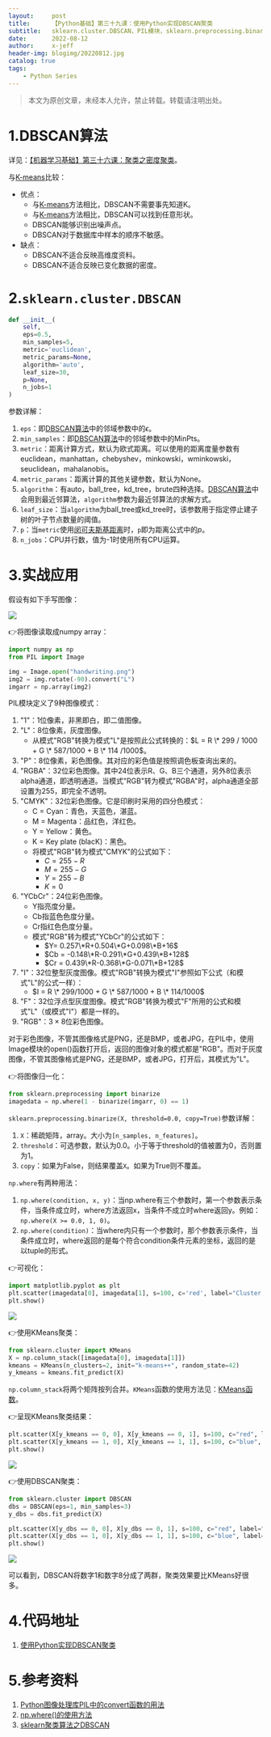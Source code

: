 ```yaml
---
layout:     post
title:      【Python基础】第三十九课：使用Python实现DBSCAN聚类
subtitle:   sklearn.cluster.DBSCAN，PIL模块，sklearn.preprocessing.binarize，np.where，np.column_stack
date:       2022-08-12
author:     x-jeff
header-img: blogimg/20220812.jpg
catalog: true
tags:
    - Python Series
---
```

>本文为原创文章，未经本人允许，禁止转载。转载请注明出处。

# 1.DBSCAN算法

详见：[【机器学习基础】第三十六课：聚类之密度聚类](http://shichaoxin.com/2022/04/11/机器学习基础-第三十六课-聚类之密度聚类/)。

与[K-means](http://shichaoxin.com/2022/07/01/Python基础-第三十八课-使用Python实现k-means聚类/)比较：

* 优点：
	* 与[K-means](http://shichaoxin.com/2022/07/01/Python基础-第三十八课-使用Python实现k-means聚类/)方法相比，DBSCAN不需要事先知道K。
	* 与[K-means](http://shichaoxin.com/2022/07/01/Python基础-第三十八课-使用Python实现k-means聚类/)方法相比，DBSCAN可以找到任意形状。
	* DBSCAN能够识别出噪声点。
	* DBSCAN对于数据库中样本的顺序不敏感。
* 缺点：
	* DBSCAN不适合反映高维度资料。
	* DBSCAN不适合反映已变化数据的密度。

# 2.`sklearn.cluster.DBSCAN`

```python
def __init__(
	self, 
	eps=0.5, 
	min_samples=5, 
	metric='euclidean',
	metric_params=None, 
	algorithm='auto', 
	leaf_size=30, 
	p=None,
	n_jobs=1
)
```

参数详解：

1. `eps`：即[DBSCAN算法](http://shichaoxin.com/2022/04/11/机器学习基础-第三十六课-聚类之密度聚类/)中的邻域参数中的$\epsilon$。
2. `min_samples`：即[DBSCAN算法](http://shichaoxin.com/2022/04/11/机器学习基础-第三十六课-聚类之密度聚类/)中的邻域参数中的MinPts。
3. `metric`：距离计算方式，默认为欧式距离。可以使用的距离度量参数有euclidean，manhattan，chebyshev，minkowski，wminkowski，seuclidean，mahalanobis。
4. `metric_params`：距离计算的其他关键参数，默认为None。
5. `algorithm`：有auto，ball\_tree，kd\_tree，brute四种选择。[DBSCAN算法](http://shichaoxin.com/2022/04/11/机器学习基础-第三十六课-聚类之密度聚类/)中会用到最近邻算法，`algorithm`参数为最近邻算法的求解方式。
6. `leaf_size`：当`algorithm`为ball\_tree或kd\_tree时，该参数用于指定停止建子树的叶子节点数量的阈值。
7. `p`：当`metric`使用[闵可夫斯基距离](http://shichaoxin.com/2019/06/30/机器学习基础-第六课-线性回归/#21最小二乘法)时，`p`即为距离公式中的$p$。
8. `n_jobs`：CPU并行数，值为-1时使用所有CPU运算。

# 3.实战应用

假设有如下手写图像：

![](https://github.com/x-jeff/BlogImage/raw/master/PythonSeries/Lesson39/39x1.png)

👉将图像读取成numpy array：

```python
import numpy as np
from PIL import Image

img = Image.open("handwriting.png")
img2 = img.rotate(-90).convert("L")
imgarr = np.array(img2)
```

PIL模块定义了9种图像模式：

1. "1"：1位像素，非黑即白，即二值图像。
2. "L"：8位像素，灰度图像。
	* 从模式"RGB"转换为模式"L"是按照此公式转换的：$L = R \* 299 / 1000 + G \* 587/1000 + B \* 114 /1000$。
3. "P"：8位像素，彩色图像。其对应的彩色值是按照调色板查询出来的。
4. "RGBA"：32位彩色图像。其中24位表示R、G、B三个通道，另外8位表示alpha通道，即透明通道。当模式"RGB"转为模式"RGBA"时，alpha通道全部设置为255，即完全不透明。
5. "CMYK"：32位彩色图像。它是印刷时采用的四分色模式：
	* C = Cyan：青色，天蓝色，湛蓝。
	* M = Magenta：品红色，洋红色。
	* Y = Yellow：黄色。
	* K = Key plate (blacK)：黑色。
	* 将模式"RGB"转为模式"CMYK"的公式如下：
		* $C=255-R$
		* $M=255-G$
		* $Y=255-B$
		* $K=0$
6. "YCbCr"：24位彩色图像。
	* Y指亮度分量。
	* Cb指蓝色色度分量。
	* Cr指红色色度分量。
	* 模式"RGB"转为模式"YCbCr"的公式如下：
		* $Y= 0.257\*R+0.504\*G+0.098\*B+16$
		* $Cb = -0.148\*R-0.291\*G+0.439\*B+128$
		* $Cr = 0.439\*R-0.368\*G-0.071\*B+128$
7. "I"：32位整型灰度图像。模式"RGB"转换为模式"I"参照如下公式（和模式"L"的公式一样）：
	* $I = R \* 299/1000 + G \* 587/1000 + B \* 114/1000$
8. "F"：32位浮点型灰度图像。模式"RGB"转换为模式"F"所用的公式和模式"L"（或模式"I"）都是一样的。
9. "RGB"：$3\times 8$位彩色图像。

对于彩色图像，不管其图像格式是PNG，还是BMP，或者JPG，在PIL中，使用Image模块的open()函数打开后，返回的图像对象的模式都是"RGB"。而对于灰度图像，不管其图像格式是PNG，还是BMP，或者JPG，打开后，其模式为"L"。

👉将图像归一化：

```python
from sklearn.preprocessing import binarize
imagedata = np.where(1 - binarize(imgarr, 0) == 1)
```

`sklearn.preprocessing.binarize(X, threshold=0.0, copy=True)`参数详解：

1. `X`：稀疏矩阵，array。大小为`[n_samples, n_features]`。
2. `threshold`：可选参数，默认为0.0。小于等于threshold的值被置为0，否则置为1。
3. `copy`：如果为False，则结果覆盖`X`。如果为True则不覆盖。

`np.where`有两种用法：

1. `np.where(condition, x, y)`：当np.where有三个参数时，第一个参数表示条件，当条件成立时，where方法返回x，当条件不成立时where返回y。例如：`np.where(X >= 0.0, 1, 0)`。
2. `np.where(condition)`：当where内只有一个参数时，那个参数表示条件，当条件成立时，where返回的是每个符合condition条件元素的坐标，返回的是以tuple的形式。

👉可视化：

```python
import matplotlib.pyplot as plt
plt.scatter(imagedata[0], imagedata[1], s=100, c='red', label="Cluster 1")
plt.show()
```

![](https://github.com/x-jeff/BlogImage/raw/master/PythonSeries/Lesson39/39x2.png)

👉使用KMeans聚类：

```python
from sklearn.cluster import KMeans
X = np.column_stack([imagedata[0], imagedata[1]])
kmeans = KMeans(n_clusters=2, init="k-means++", random_state=42)
y_kmeans = kmeans.fit_predict(X)
```

`np.column_stack`将两个矩阵按列合并。`KMeans`函数的使用方法见：[KMeans函数](http://shichaoxin.com/2022/07/01/Python基础-第三十八课-使用Python实现k-means聚类/#5api介绍)。

👉呈现KMeans聚类结果：

```python
plt.scatter(X[y_kmeans == 0, 0], X[y_kmeans == 0, 1], s=100, c="red", label="Cluster 1")
plt.scatter(X[y_kmeans == 1, 0], X[y_kmeans == 1, 1], s=100, c="blue", label="Cluster 2")
plt.show()
```

![](https://github.com/x-jeff/BlogImage/raw/master/PythonSeries/Lesson39/39x3.png)

👉使用DBSCAN聚类：

```python
from sklearn.cluster import DBSCAN
dbs = DBSCAN(eps=1, min_samples=3)
y_dbs = dbs.fit_predict(X)

plt.scatter(X[y_dbs == 0, 0], X[y_dbs == 0, 1], s=100, c="red", label="Cluster 1")
plt.scatter(X[y_dbs == 1, 0], X[y_dbs == 1, 1], s=100, c="blue", label="Cluster 2")
plt.show()
```

![](https://github.com/x-jeff/BlogImage/raw/master/PythonSeries/Lesson39/39x4.png)

可以看到，DBSCAN将数字1和数字8分成了两群，聚类效果要比KMeans好很多。

# 4.代码地址

1. [使用Python实现DBSCAN聚类](https://github.com/x-jeff/Python_Code_Demo/tree/master/Demo39)

# 5.参考资料

1. [Python图像处理库PIL中的convert函数的用法](https://blog.csdn.net/Leon1997726/article/details/109016170)
2. [np.where()的使用方法](https://blog.csdn.net/island1995/article/details/90200151)
3. [sklearn聚类算法之DBSCAN](https://blog.csdn.net/qq_45448654/article/details/120850612)